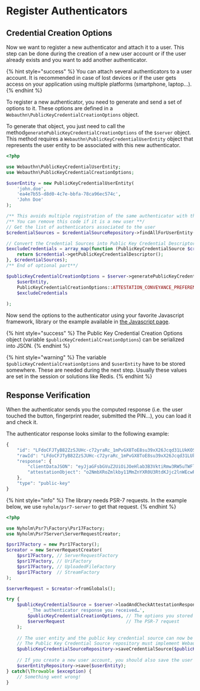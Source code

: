 # Register Authenticators

## Credential Creation Options

Now we want to register a new authenticator and attach it to a user. This step can be done during the creation of a new user account or if the user already exists and you want to add another authenticator.

{% hint style="success" %}
You can attach several authenticators to a user account. It is recommended in case of lost devices or if the user gets access on your application using multiple platforms \(smartphone, laptop…\).
{% endhint %}

To register a new authenticator, you need to generate and send a set of options to it. These options are defined in a `Webauthn\PublicKeyCredentialCreationOptions` object.

To generate that object, you just need to call the method`generatePublicKeyCredentialCreationOptions` of the `$server` object. This method requires a `Webauthn\PublicKeyCredentialUserEntity` object that represents the user entity to be associated with this new authenticator.

```php
<?php

use Webauthn\PublicKeyCredentialUserEntity;
use Webauthn\PublicKeyCredentialCreationOptions;

$userEntity = new PublicKeyCredentialUserEntity(
    'john.doe',
    'ea4e7b55-d8d0-4c7e-bbfa-78ca96ec574c',
    'John Doe'
);

/** This avoids multiple registration of the same authenticator with the user account **/
/** You can remove this code if it is a new user **/
// Get the list of authenticators associated to the user
$credentialSources = $credentialSourceRepository->findAllForUserEntity($userEntity);

// Convert the Credential Sources into Public Key Credential Descriptors
$excludeCredentials = array_map(function (PublicKeyCredentialSource $credential) {
    return $credential->getPublicKeyCredentialDescriptor();
}, $credentialSources);
/** End of optional part**/

$publicKeyCredentialCreationOptions = $server->generatePublicKeyCredentialCreationOptions(
    $userEntity,                                                                // The user entity
    PublicKeyCredentialCreationOptions::ATTESTATION_CONVEYANCE_PREFERENCE_NONE, // We will see this option later
    $excludeCredentials                                                         // Excluded authenticators
                                                                                //   Set [] if new user
);
```

Now send the options to the authenticator using your favorite Javascript framework, library or the example available in [the Javascript page](../../pre-requisites/javascript.md).

{% hint style="success" %}
The Public Key Credential Creation Options object \(variable `$publicKeyCredentialCreationOptions`\) can be serialized into JSON.
{% endhint %}

{% hint style="warning" %}
The variable `$publicKeyCredentialCreationOptions` and `$userEntity` have to be stored somewhere. These are needed during the next step. Usually these values are set in the session or solutions like Redis.
{% endhint %}

## Response Verification

When the authenticator sends you the computed response \(i.e. the user touched the button, fingerprint reader, submitted the PIN…\), you can load it and check it.

The authenticator response looks similar to the following example:

```javascript
{
    "id": "LFdoCFJTyB82ZzSJUHc-c72yraRc_1mPvGX8ToE8su39xX26Jcqd31LUkKOS36FIAWgWl6itMKqmDvruha6ywA",
    "rawId": "LFdoCFJTyB82ZzSJUHc-c72yraRc_1mPvGX8ToE8su39xX26Jcqd31LUkKOS36FIAWgWl6itMKqmDvruha6ywA",
    "response": {
        "clientDataJSON": "eyJjaGFsbGVuZ2UiOiJOeHlab3B3VktiRmw3RW5uTWFlXzVGbmlyN1FKN1FXcDFVRlVLakZIbGZrIiwiY2xpZW50RXh0ZW5zaW9ucyI6e30sImhhc2hBbGdvcml0aG0iOiJTSEEtMjU2Iiwib3JpZ2luIjoiaHR0cDovL2xvY2FsaG9zdDozMDAwIiwidHlwZSI6IndlYmF1dGhuLmNyZWF0ZSJ9",
        "attestationObject": "o2NmbXRoZmlkby11MmZnYXR0U3RtdKJjc2lnWEcwRQIgVzzvX3Nyp_g9j9f2B-tPWy6puW01aZHI8RXjwqfDjtQCIQDLsdniGPO9iKr7tdgVV-FnBYhvzlZLG3u28rVt10YXfGN4NWOBWQJOMIICSjCCATKgAwIBAgIEVxb3wDANBgkqhkiG9w0BAQsFADAuMSwwKgYDVQQDEyNZdWJpY28gVTJGIFJvb3QgQ0EgU2VyaWFsIDQ1NzIwMDYzMTAgFw0xNDA4MDEwMDAwMDBaGA8yMDUwMDkwNDAwMDAwMFowLDEqMCgGA1UEAwwhWXViaWNvIFUyRiBFRSBTZXJpYWwgMjUwNTY5MjI2MTc2MFkwEwYHKoZIzj0CAQYIKoZIzj0DAQcDQgAEZNkcVNbZV43TsGB4TEY21UijmDqvNSfO6y3G4ytnnjP86ehjFK28-FdSGy9MSZ-Ur3BVZb4iGVsptk5NrQ3QYqM7MDkwIgYJKwYBBAGCxAoCBBUxLjMuNi4xLjQuMS40MTQ4Mi4xLjUwEwYLKwYBBAGC5RwCAQEEBAMCBSAwDQYJKoZIhvcNAQELBQADggEBAHibGMqbpNt2IOL4i4z96VEmbSoid9Xj--m2jJqg6RpqSOp1TO8L3lmEA22uf4uj_eZLUXYEw6EbLm11TUo3Ge-odpMPoODzBj9aTKC8oDFPfwWj6l1O3ZHTSma1XVyPqG4A579f3YAjfrPbgj404xJns0mqx5wkpxKlnoBKqo1rqSUmonencd4xanO_PHEfxU0iZif615Xk9E4bcANPCfz-OLfeKXiT-1msixwzz8XGvl2OTMJ_Sh9G9vhE-HjAcovcHfumcdoQh_WM445Za6Pyn9BZQV3FCqMviRR809sIATfU5lu86wu_5UGIGI7MFDEYeVGSqzpzh6mlcn8QSIZoYXV0aERhdGFYxEmWDeWIDoxodDQXD2R2YFuP5K65ooYyx5lc87qDHZdjQQAAAAAAAAAAAAAAAAAAAAAAAAAAAEAsV2gIUlPIHzZnNIlQdz5zvbKtpFz_WY-8ZfxOgTyy7f3Ffbolyp3fUtSQo5LfoUgBaBaXqK0wqqYO-u6FrrLApQECAyYgASFYIPr9-YH8DuBsOnaI3KJa0a39hyxh9LDtHErNvfQSyxQsIlgg4rAuQQ5uy4VXGFbkiAt0uwgJJodp-DymkoBcrGsLtkI"
    },
    "type": "public-key"
}
```

{% hint style="info" %}
The library needs PSR-7 requests. In the example below, we use `nyholm/psr7-server` to get that request.
{% endhint %}

```php
<?php

use Nyholm\Psr7\Factory\Psr17Factory;
use Nyholm\Psr7Server\ServerRequestCreator;

$psr17Factory = new Psr17Factory();
$creator = new ServerRequestCreator(
    $psr17Factory, // ServerRequestFactory
    $psr17Factory, // UriFactory
    $psr17Factory, // UploadedFileFactory
    $psr17Factory  // StreamFactory
);

$serverRequest = $creator->fromGlobals();

try {
    $publicKeyCredentialSource = $server->loadAndCheckAttestationResponse(
        '_The authenticator response you received…',
        $publicKeyCredentialCreationOptions, // The options you stored during the previous step
        $serverRequest                       // The PSR-7 request
    );
    
    // The user entity and the public key credential source can now be stored using their repository
    // The Public Key Credential Source repository must implement Webauthn\PublicKeyCredentialSourceRepository
    $publicKeyCredentialSourceRepository->saveCredentialSource($publicKeyCredentialSource);
    
    // If you create a new user account, you should also save the user entity
    $userEntityRepository->save($userEntity);
} catch(\Throwable $exception) {
    // Something went wrong!
}
```

